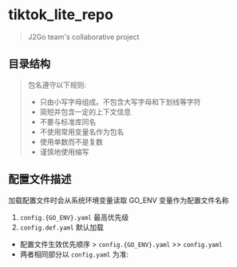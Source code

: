# tiktok_lite_repo
> J2Go team's collaborative project

## 目录结构

> 包名遵守以下规则: 
>
> - 只由小写字母组成。不包含大写字母和下划线等字符
> - 简短并包含一定的上下文信息
> - 不要与标准库同名
> - 不使用常用变量名作为包名
> - 使用单数而不是复数
> - 谨慎地使用缩写



## 配置文件描述

加载配置文件时会从系统环境变量读取 GO_ENV 变量作为配置文件名称
1. `config.{GO_ENV}.yaml`   最高优先级
2. `config.def.yaml`        默认加载

- 配置文件生效优先顺序 > `config.{GO_ENV}.yaml` >> `config.yaml` 
- 两者相同部分以 `config.yaml` 为准:


